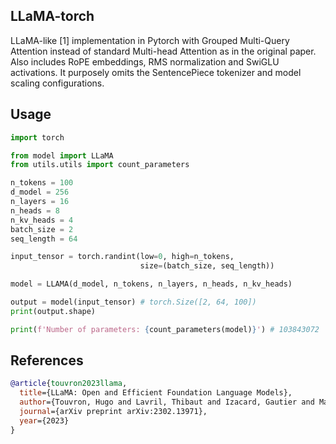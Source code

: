 ## LLaMA-torch

LLaMA-like [1] implementation in Pytorch with Grouped Multi-Query Attention instead of standard Multi-head Attention as in the original paper. Also includes RoPE embeddings, RMS normalization and SwiGLU activations. It purposely omits the SentencePiece tokenizer and model scaling configurations.

## Usage

```python
import torch

from model import LLaMA
from utils.utils import count_parameters

n_tokens = 100
d_model = 256
n_layers = 16
n_heads = 8
n_kv_heads = 4
batch_size = 2
seq_length = 64 

input_tensor = torch.randint(low=0, high=n_tokens,
                             size=(batch_size, seq_length))

model = LLAMA(d_model, n_tokens, n_layers, n_heads, n_kv_heads)

output = model(input_tensor) # torch.Size([2, 64, 100])
print(output.shape)

print(f'Number of parameters: {count_parameters(model)}') # 103843072
```

## References

```bibtex
@article{touvron2023llama,
  title={LLaMA: Open and Efficient Foundation Language Models},
  author={Touvron, Hugo and Lavril, Thibaut and Izacard, Gautier and Martinet, Xavier and Lachaux, Marie-Anne and Lacroix, Timoth{\'e}e and Rozi{\`e}re, Baptiste and Goyal, Naman and Hambro, Eric and Azhar, Faisal and others},
  journal={arXiv preprint arXiv:2302.13971},
  year={2023}
}